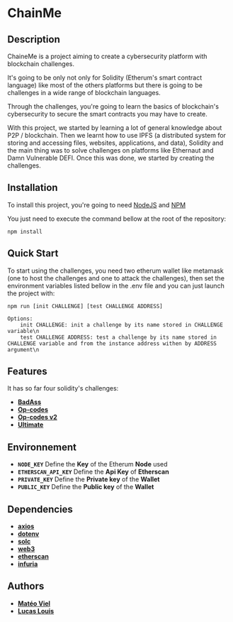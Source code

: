 # ChainMe

## Description

ChaineMe is a project aiming to create a cybersecurity platform with blockchain challenges.

It's going to be only not only for Solidity (Etherum's smart contract language) like most of the others platforms but there is going to be challenges in a wide range of blockchain languages.

Through the challenges, you're going to learn the basics of blockchain's cybersecurity to secure the smart contracts you may have to create.

With this project, we started by learning a lot of general knowledge about P2P / blockchain. Then we learnt how to use IPFS (a distributed system for storing and accessing files, websites, applications, and data), Solidity and the main thing was to solve challenges on platforms like Ethernaut and Damn Vulnerable DEFI. Once this was done, we started by creating the challenges.

## Installation

To install this project, you're going to need [NodeJS](https://nodejs.org/en/) and [NPM](https://www.npmjs.com/get-npm)

You just need to execute the command bellow at the root of the repository:

    npm install

## Quick Start
To start using the challenges, you need two etherum wallet like metamask (one to host the challenges and one to attack the challenges), then set the environment variables listed bellow in the .env file and you can just launch the project with:

    npm run [init CHALLENGE] [test CHALLENGE ADDRESS]

    Options:
        init CHALLENGE: init a challenge by its name stored in CHALLENGE variable\n
        test CHALLENGE ADDRESS: test a challenge by its name stored in CHALLENGE variable and from the instance address withen by ADDRESS argument\n

## Features

It has so far four solidity's challenges:
- __[BadAss](contracts/levels/badAss/README.md)__
- __[Op-codes](contracts/levels/op-codes/README.md)__
- __[Op-codes v2](contracts/levels/op-codes_v2/README.md)__
- __[Ultimate](contracts/levels/ultimate/README.md)__

## Environnement

- __`NODE_KEY`__      Define the __Key__ of the Etherum __Node__ used
- __`ETHERSCAN_API_KEY`__      Define the __Api Key__ of __Etherscan__
- __`PRIVATE_KEY`__      Define the __Private key__ of the __Wallet__
- __`PUBLIC_KEY`__      Define the __Public key__ of the __Wallet__

## Dependencies
- __[axios](https://www.npmjs.com/package/axios)__
- __[dotenv](https://www.npmjs.com/package/dotenv)__
- __[solc](https://www.npmjs.com/package/dotenv)__
- __[web3](https://www.npmjs.com/package/web3)__
- __[etherscan](https://etherscan.io/apidocs)__
- __[infuria](https://infura.io/)__

## Authors
 - __[Matéo Viel](https://github.com/mateoviel)__
 - __[Lucas Louis](https://github.com/etarc0s)__